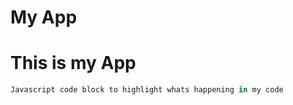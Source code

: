 My App
=====

# This is my App

```javascript
Javascript code block to highlight whats happening in my code
```

